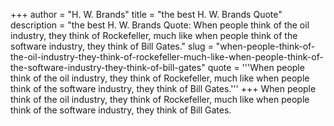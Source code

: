 +++
author = "H. W. Brands"
title = "the best H. W. Brands Quote"
description = "the best H. W. Brands Quote: When people think of the oil industry, they think of Rockefeller, much like when people think of the software industry, they think of Bill Gates."
slug = "when-people-think-of-the-oil-industry-they-think-of-rockefeller-much-like-when-people-think-of-the-software-industry-they-think-of-bill-gates"
quote = '''When people think of the oil industry, they think of Rockefeller, much like when people think of the software industry, they think of Bill Gates.'''
+++
When people think of the oil industry, they think of Rockefeller, much like when people think of the software industry, they think of Bill Gates.
